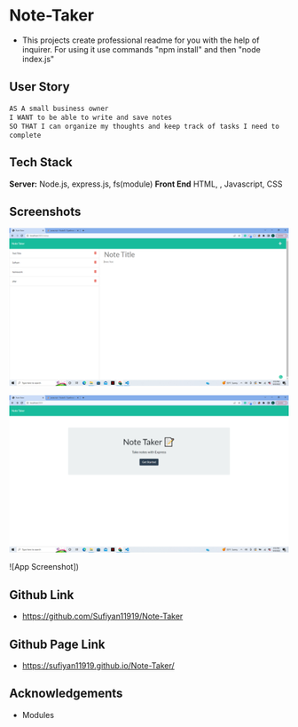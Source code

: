 # Note-Taker
- This projects create professional readme for you with the help of inquirer. For using it use commands "npm install" and then "node index.js"

## User Story

```
AS A small business owner
I WANT to be able to write and save notes
SO THAT I can organize my thoughts and keep track of tasks I need to complete
```
## Tech Stack

**Server:** Node.js, express.js, fs(module)
**Front End** HTML, , Javascript, CSS

## Screenshots

![App Screenshot](https://raw.githubusercontent.com/Sufiyan11919/Note-Taker/main/screenshots/Screenshot%20(198).png)

![App Screenshot](https://raw.githubusercontent.com/Sufiyan11919/Note-Taker/main/screenshots/Screenshot%20(199).png)


![App Screenshot])

## Github Link
- https://github.com/Sufiyan11919/Note-Taker

## Github Page Link
- https://sufiyan11919.github.io/Note-Taker/

## Acknowledgements
- Modules
